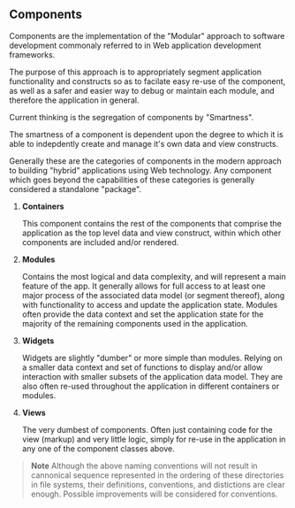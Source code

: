 ## Components

Components are the implementation of the "Modular" approach to software development commonaly referred to in Web application development frameworks.

The purpose of this approach is to appropriately segment application functionality and constructs so as to facilate easy re-use of the component, as well as a safer and easier way to debug or maintain each module, and therefore the application in general.

Current thinking is the segregation of components by "Smartness".

The smartness of a component is dependent upon the degree to which it is able to indepdently create and manage it's own data and view constructs.

Generally these are the categories of components in the modern approach to building "hybrid" applications using Web technology. Any component which goes beyond the capabilities of these categories is generally considered a standalone "package".

1. **Containers**
	
	This component contains the rest of the components that comprise the application as the top level data and view construct, within which other components are included and/or rendered.
	
1. **Modules**
	
	Contains the most logical and data complexity, and will represent a main feature of the app. It generally allows for full access to at least one major process of the associated data model (or segment thereof), along with functionality to access and update the application state. Modules often provide the data context and set the application state for the majority of the remaining components used in the application.
	
1. **Widgets**

	Widgets are slightly "dumber" or more simple than modules. Relying on a smaller data context and set of functions to display and/or allow interaction with smaller subsets of the application data model. They are also often re-used throughout the application in different containers or modules.
	
1. **Views**

	The very dumbest of components. Often just containing code for the view (markup) and very little logic, simply for re-use in the application in any one of the component classes above.

> **Note** Although the above naming conventions will not result in cannonical sequence represented in the ordering of these directories in file systems, their definitions, conventions, and distictions are clear enough. Possible improvements will be considered for conventions.
	